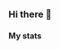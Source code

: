 ### Hi there 👋

<!--
**Partha-SUST16/Partha-SUST16** is a ✨ _special_ ✨ repository because its `README.md` (this file) appears on your GitHub profile.

Here are some ideas to get you started:

- 🔭 I’m currently working on ... cloud based saas architecture
- 🌱 I’m currently learning ... cloud based saas architecture, .Net , angular 
<!---- 👯 I’m looking to collaborate on ...
 🤔 I’m looking for help with ... 

- 💬 Ask me about ... 
- 📫 How to reach me: ...
- 😄 Pronouns: ...
- ⚡ Fun fact: ...-->
#### My stats

<!--START_SECTION:waka-->
<!--END_SECTION:waka-->

